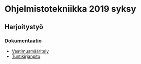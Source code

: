 #  Ohjelmistotekniikka 2019 syksy

## Harjoitystyö


### Dokumentaatio
* [Vaatimusmääritely](https://github.com/MiikaProject/ot-harjoitustyo/blob/master/dokumentointi/vaatimusmaarittely.md)
* [Tuntikirjanpito](https://github.com/MiikaProject/ot-harjoitustyo/blob/master/dokumentointi/tuntikirjanpito.md)

